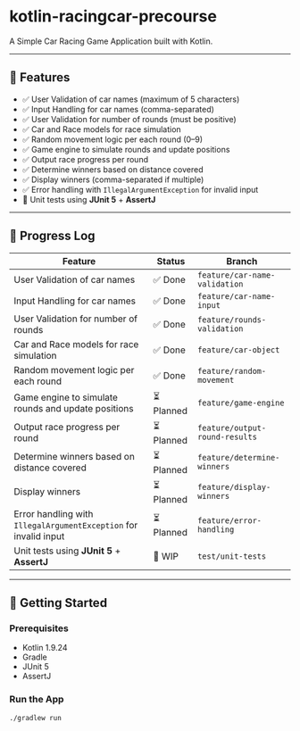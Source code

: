 # kotlin-racingcar-precourse

A Simple Car Racing Game Application built with Kotlin.

---

## 🔧 Features

- ✅ User Validation of car names (maximum of 5 characters)
- ✅ Input Handling for car names (comma-separated)
- ✅ User Validation for number of rounds (must be positive)
- ✅ Car and Race models for race simulation
- ✅ Random movement logic per each round (0–9)
- ✅ Game engine to simulate rounds and update positions
- ✅ Output race progress per round
- ✅ Determine winners based on distance covered
- ✅ Display winners (comma-separated if multiple)
- ✅ Error handling with `IllegalArgumentException` for invalid input
- 🚧 Unit tests using **JUnit 5** + **AssertJ**

---

## 🔄 Progress Log

| Feature                                                          | Status    | Branch                         |
|------------------------------------------------------------------|-----------|--------------------------------|
| User Validation of car names                                     | ✅ Done    | `feature/car-name-validation`  |
| Input Handling for car names                                     | ✅ Done    | `feature/car-name-input`       |
| User Validation for number of rounds                             | ✅ Done    | `feature/rounds-validation`    |
| Car and Race models for race simulation                          | ✅ Done    | `feature/car-object`           |
| Random movement logic per each round                             | ✅ Done    | `feature/random-movement`      |
| Game engine to simulate rounds and update positions              | ⏳ Planned | `feature/game-engine`          |
| Output race progress per round                                   | ⏳ Planned | `feature/output-round-results` |
| Determine winners based on distance covered                      | ⏳ Planned | `feature/determine-winners`    |
| Display winners                                                  | ⏳ Planned | `feature/display-winners`      |
| Error handling with `IllegalArgumentException` for invalid input | ⏳ Planned | `feature/error-handling`       |
| Unit tests using **JUnit 5** + **AssertJ**                       | 🚧 WIP    | `test/unit-tests`              |

---

## 🚀 Getting Started

### Prerequisites

- Kotlin 1.9.24
- Gradle
- JUnit 5
- AssertJ

### Run the App

```bash
./gradlew run
```